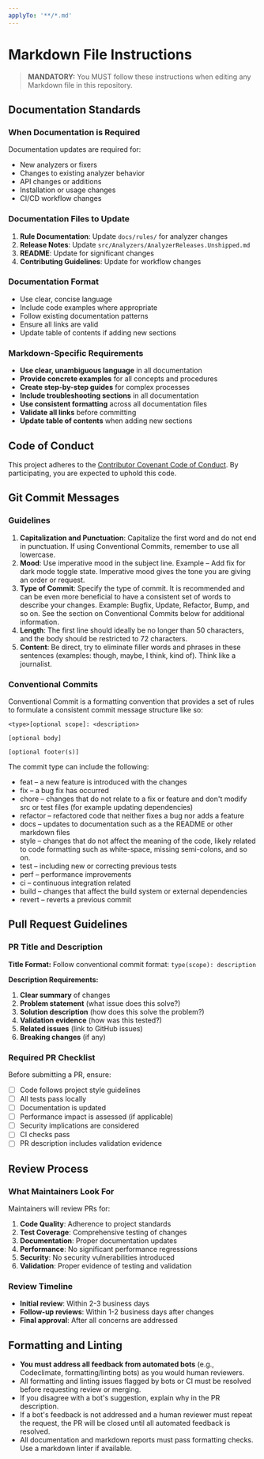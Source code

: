 ```yaml
---
applyTo: '**/*.md'
---
```


# Markdown File Instructions

> **MANDATORY:** You MUST follow these instructions when editing any Markdown file in this repository.

## Documentation Standards

### When Documentation is Required

Documentation updates are required for:
- New analyzers or fixers
- Changes to existing analyzer behavior
- API changes or additions
- Installation or usage changes
- CI/CD workflow changes

### Documentation Files to Update

1. **Rule Documentation**: Update `docs/rules/` for analyzer changes
2. **Release Notes**: Update `src/Analyzers/AnalyzerReleases.Unshipped.md`
3. **README**: Update for significant changes
4. **Contributing Guidelines**: Update for workflow changes

### Documentation Format

- Use clear, concise language
- Include code examples where appropriate
- Follow existing documentation patterns
- Ensure all links are valid
- Update table of contents if adding new sections

### Markdown-Specific Requirements

- **Use clear, unambiguous language** in all documentation
- **Provide concrete examples** for all concepts and procedures
- **Create step-by-step guides** for complex processes
- **Include troubleshooting sections** in all documentation
- **Use consistent formatting** across all documentation files
- **Validate all links** before committing
- **Update table of contents** when adding new sections

## Code of Conduct

This project adheres to the [Contributor Covenant Code of Conduct](CODE-OF-CONDUCT.md). By participating, you are expected to uphold this code.

## Git Commit Messages

### Guidelines

1. **Capitalization and Punctuation**: Capitalize the first word and do not end in punctuation. If using Conventional Commits, remember to use all lowercase.
2. **Mood**: Use imperative mood in the subject line. Example – Add fix for dark mode toggle state. Imperative mood gives the tone you are giving an order or request.
3. **Type of Commit**: Specify the type of commit. It is recommended and can be even more beneficial to have a consistent set of words to describe your changes. Example: Bugfix, Update, Refactor, Bump, and so on. See the section on Conventional Commits below for additional information.
4. **Length**: The first line should ideally be no longer than 50 characters, and the body should be restricted to 72 characters.
5. **Content**: Be direct, try to eliminate filler words and phrases in these sentences (examples: though, maybe, I think, kind of). Think like a journalist.

### Conventional Commits

Conventional Commit is a formatting convention that provides a set of rules to formulate a consistent commit message structure like so:

```
<type>[optional scope]: <description>

[optional body]

[optional footer(s)]
```

The commit type can include the following:

- feat – a new feature is introduced with the changes
- fix – a bug fix has occurred
- chore – changes that do not relate to a fix or feature and don't modify src or test files (for example updating dependencies)
- refactor – refactored code that neither fixes a bug nor adds a feature
- docs – updates to documentation such as a the README or other markdown files
- style – changes that do not affect the meaning of the code, likely related to code formatting such as white-space, missing semi-colons, and so on.
- test – including new or correcting previous tests
- perf – performance improvements
- ci – continuous integration related
- build – changes that affect the build system or external dependencies
- revert – reverts a previous commit

## Pull Request Guidelines

### PR Title and Description

**Title Format:**
Follow conventional commit format: `type(scope): description`

**Description Requirements:**
1. **Clear summary** of changes
2. **Problem statement** (what issue does this solve?)
3. **Solution description** (how does this solve the problem?)
4. **Validation evidence** (how was this tested?)
5. **Related issues** (link to GitHub issues)
6. **Breaking changes** (if any)

### Required PR Checklist

Before submitting a PR, ensure:

- [ ] Code follows project style guidelines
- [ ] All tests pass locally
- [ ] Documentation is updated
- [ ] Performance impact is assessed (if applicable)
- [ ] Security implications are considered
- [ ] CI checks pass
- [ ] PR description includes validation evidence

## Review Process

### What Maintainers Look For

Maintainers will review PRs for:

1. **Code Quality**: Adherence to project standards
2. **Test Coverage**: Comprehensive testing of changes
3. **Documentation**: Proper documentation updates
4. **Performance**: No significant performance regressions
5. **Security**: No security vulnerabilities introduced
6. **Validation**: Proper evidence of testing and validation

### Review Timeline

- **Initial review**: Within 2-3 business days
- **Follow-up reviews**: Within 1-2 business days after changes
- **Final approval**: After all concerns are addressed

## Formatting and Linting

- **You must address all feedback from automated bots** (e.g., Codeclimate, formatting/linting bots) as you would human reviewers.
- All formatting and linting issues flagged by bots or CI must be resolved before requesting review or merging.
- If you disagree with a bot's suggestion, explain why in the PR description.
- If a bot's feedback is not addressed and a human reviewer must repeat the request, the PR will be closed until all automated feedback is resolved.
- All documentation and markdown reports must pass formatting checks. Use a markdown linter if available. 